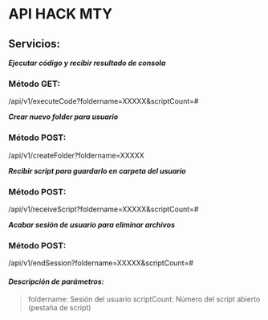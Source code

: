 # API HACK MTY


## Servicios:

***Ejecutar código y recibir resultado de consola***

### Método GET:

/api/v1/executeCode?foldername=XXXXX&scriptCount=#



***Crear nuevo folder para usuario***

### Método POST:

/api/v1/createFolder?foldername=XXXXX



***Recibir script para guardarlo en carpeta del usuario***

### Método POST:

/api/v1/receiveScript?foldername=XXXXX&scriptCount=#



***Acabar sesión de usuario para eliminar archivos***

### Método POST:

/api/v1/endSession?foldername=XXXXX&scriptCount=#


#### _Descripción de parámetros:_

>foldername: Sesión del usuario
>scriptCount: Número del script abierto (pestaña de script)
